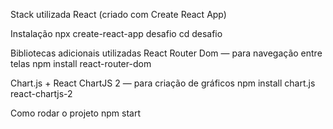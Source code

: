 Stack utilizada
React (criado com Create React App)

Instalação
npx create-react-app desafio
cd desafio

Bibliotecas adicionais utilizadas
React Router Dom — para navegação entre telas
npm install react-router-dom

Chart.js + React ChartJS 2 — para criação de gráficos
npm install chart.js react-chartjs-2

Como rodar o projeto
npm start